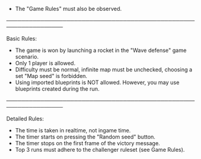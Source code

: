 - The "Game Rules" must also be observed.

─────────────────────────────────────────────────────────────────

Basic Rules:

- The game is won by launching a rocket in the "Wave defense" game scenario.
- Only 1 player is allowed.
- Difficulty must be normal, infinite map must be unchecked, choosing a set "Map seed" is forbidden.
- Using imported blueprints is NOT allowed. However, you may use blueprints created during the run.

─────────────────────────────────────────────────────────────────

Detailed Rules:

- The time is taken in realtime, not ingame time.
- The timer starts on pressing the "Random seed" button.
- The timer stops on the first frame of the victory message.
- Top 3 runs must adhere to the challenger ruleset (see Game Rules).